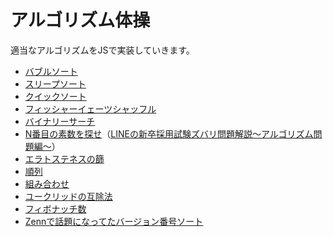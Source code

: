 # アルゴリズム体操

適当なアルゴリズムをJSで実装していきます。

- [バブルソート](https://hikiroom.github.io/algorithm-exersise/bubble-sort.html)
- [スリープソート](https://hikiroom.github.io/algorithm-exersise/sleep-sort.html)
- [クイックソート](https://hikiroom.github.io/algorithm-exersise/quick-sort.html)
- [フィッシャーイェーツシャッフル](https://hikiroom.github.io/algorithm-exersise/fisher-yates-shuffle.html)
- [バイナリーサーチ](https://hikiroom.github.io/algorithm-exersise/binary-search.html)
- [N番目の素数を探せ](https://hikiroom.github.io/algorithm-exersise/search-primer-number.html)（[LINEの新卒採用試験ズバリ問題解説～アルゴリズム問題編～](https://engineering.linecorp.com/ja/blog/algorithm-description-for-coding-tests/)）
- [エラトステネスの篩](https://hikiroom.github.io/algorithm-exersise/eratosthenes.html)
- [順列](https://hikiroom.github.io/algorithm-exersise/permutation.html)
- [組み合わせ](https://hikiroom.github.io/algorithm-exersise/combination.html)
- [ユークリッドの互除法](https://hikiroom.github.io/algorithm-exersise/euclidean.html)
- [フィボナッチ数](https://hikiroom.github.io/algorithm-exersise/fibonacci.html)
- [Zennで話題になってたバージョン番号ソート](https://hikiroom.github.io/algorithm-exersise/version-sort.html)